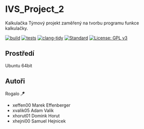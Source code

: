 # IVS_Project_2
Kalkulačka
Týmový projekt zaměřený na tvorbu programu funkce kalkulačky.


[![build](https://github.com/MEffenberger/IVS_Project_2/actions/workflows/build.yml/badge.svg)](https://github.com/MEffenberger/IVS_Project_2/actions/workflows/build.yml)
[![tests](https://github.com/MEffenberger/IVS_Project_2/actions/workflows/tests.yml/badge.svg)](https://github.com/MEffenberger/IVS_Project_2/actions/workflows/tests.yml)
[![clang-tidy](https://github.com/MEffenberger/IVS_Project_2/actions/workflows/clang-tidy.yml/badge.svg)](https://github.com/MEffenberger/IVS_Project_2/actions/workflows/clang-tidy.yml)
[![Standard](https://img.shields.io/badge/c%2B%2B-11/14/17/20-blue.svg)](https://en.wikipedia.org/wiki/C%2B%2B#Standardization)
[![License: GPL v3](https://img.shields.io/badge/License-GPLv3-blue.svg)](https://www.gnu.org/licenses/gpl-3.0)

Prostředí
---------

Ubuntu 64bit

Autoři
------

Rogalo 🪁
- xeffen00 Marek Effenberger 
- xvalik05 Adam Valik 
- xhorut01 Domink Horut 
- xhejni00 Samuel Hejnicek 
